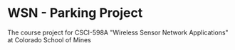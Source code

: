 WSN - Parking Project
==========================================

The course project for CSCI-598A "Wireless Sensor Network Applications" at Colorado School of Mines
